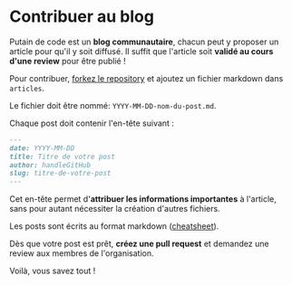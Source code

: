 # Contribuer au blog

Putain de code est un **blog communautaire**, chacun peut y proposer un article pour qu'il y soit diffusé. Il suffit que l'article soit **validé au cours d'une review** pour être publié ! 

Pour contribuer, [forkez le repository](https://help.github.com/en/articles/fork-a-repo) et ajoutez un fichier markdown dans `articles`. 

Le fichier doit être nommé: `YYYY-MM-DD-nom-du-post.md`.

Chaque post doit contenir l'en-tête suivant :

```markdown
---
date: YYYY-MM-DD
title: Titre de votre post
author: handleGitHub
slug: titre-de-votre-post
---
```

Cet en-tête permet d'**attribuer les informations importantes** à l'article, sans pour autant nécessiter la création d'autres fichiers. 

Les posts sont écrits au format markdown ([cheatsheet](https://github.com/adam-p/markdown-here/wiki/Markdown-Cheatsheet)). 

Dès que votre post est prêt, **créez une pull request** et demandez une review aux membres de l'organisation.

Voilà, vous savez tout !
